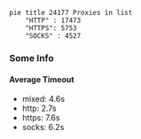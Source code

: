 
```mermaid
pie title 24177 Proxies in list
    "HTTP" : 17473
    "HTTPS": 5753
    "SOCKS" : 4527
```

### Some Info
#### Average Timeout

- mixed: 4.6s
- http: 2.7s
- https: 7.6s
- socks: 6.2s